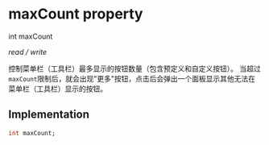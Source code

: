 


# maxCount property







int maxCount
  
_<span class="feature">read / write</span>_



<p>控制菜单栏（工具栏）最多显示的按钮数量（包含预定义和自定义按钮）。
当超过<code>maxCount</code>限制后，就会出现"更多"按钮，点击后会弹出一个面板显示其他无法在菜单栏（工具栏）显示的按钮。</p>



## Implementation

```dart
int maxCount;
```







